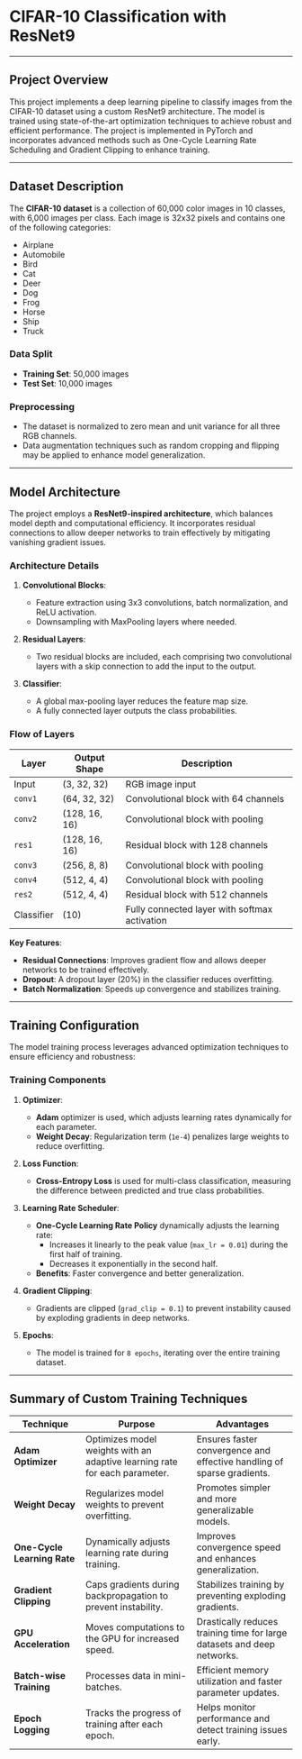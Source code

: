 # CIFAR-10 Classification with ResNet9

---

## Project Overview
This project implements a deep learning pipeline to classify images from the CIFAR-10 dataset using a custom ResNet9 architecture. The model is trained using state-of-the-art optimization techniques to achieve robust and efficient performance. The project is implemented in PyTorch and incorporates advanced methods such as One-Cycle Learning Rate Scheduling and Gradient Clipping to enhance training.

---

## Dataset Description
The **CIFAR-10 dataset** is a collection of 60,000 color images in 10 classes, with 6,000 images per class. Each image is 32x32 pixels and contains one of the following categories:
- Airplane
- Automobile
- Bird
- Cat
- Deer
- Dog
- Frog
- Horse
- Ship
- Truck

### Data Split
- **Training Set**: 50,000 images
- **Test Set**: 10,000 images

### Preprocessing
- The dataset is normalized to zero mean and unit variance for all three RGB channels.
- Data augmentation techniques such as random cropping and flipping may be applied to enhance model generalization.

---

## Model Architecture
The project employs a **ResNet9-inspired architecture**, which balances model depth and computational efficiency. It incorporates residual connections to allow deeper networks to train effectively by mitigating vanishing gradient issues.

### Architecture Details
1. **Convolutional Blocks**:
   - Feature extraction using 3x3 convolutions, batch normalization, and ReLU activation.
   - Downsampling with MaxPooling layers where needed.

2. **Residual Layers**:
   - Two residual blocks are included, each comprising two convolutional layers with a skip connection to add the input to the output.

3. **Classifier**:
   - A global max-pooling layer reduces the feature map size.
   - A fully connected layer outputs the class probabilities.

### Flow of Layers
| **Layer**            | **Output Shape**        | **Description**                              |
|----------------------|-------------------------|----------------------------------------------|
| Input                | (3, 32, 32)            | RGB image input                              |
| `conv1`              | (64, 32, 32)           | Convolutional block with 64 channels         |
| `conv2`              | (128, 16, 16)          | Convolutional block with pooling             |
| `res1`               | (128, 16, 16)          | Residual block with 128 channels             |
| `conv3`              | (256, 8, 8)            | Convolutional block with pooling             |
| `conv4`              | (512, 4, 4)            | Convolutional block with pooling             |
| `res2`               | (512, 4, 4)            | Residual block with 512 channels             |
| Classifier           | (10)                   | Fully connected layer with softmax activation|

**Key Features**:
- **Residual Connections**: Improves gradient flow and allows deeper networks to be trained effectively.
- **Dropout**: A dropout layer (20%) in the classifier reduces overfitting.
- **Batch Normalization**: Speeds up convergence and stabilizes training.

---

## Training Configuration
The model training process leverages advanced optimization techniques to ensure efficiency and robustness:

### Training Components
1. **Optimizer**:
   - **Adam** optimizer is used, which adjusts learning rates dynamically for each parameter.
   - **Weight Decay**: Regularization term (`1e-4`) penalizes large weights to reduce overfitting.

2. **Loss Function**:
   - **Cross-Entropy Loss** is used for multi-class classification, measuring the difference between predicted and true class probabilities.

3. **Learning Rate Scheduler**:
   - **One-Cycle Learning Rate Policy** dynamically adjusts the learning rate:
     - Increases it linearly to the peak value (`max_lr = 0.01`) during the first half of training.
     - Decreases it exponentially in the second half.
   - **Benefits**: Faster convergence and better generalization.

4. **Gradient Clipping**:
   - Gradients are clipped (`grad_clip = 0.1`) to prevent instability caused by exploding gradients in deep networks.

5. **Epochs**:
   - The model is trained for `8 epochs`, iterating over the entire training dataset.

---

## Summary of Custom Training Techniques

| **Technique**               | **Purpose**                                                                                     | **Advantages**                                                                                                   |
|------------------------------|-------------------------------------------------------------------------------------------------|-----------------------------------------------------------------------------------------------------------------|
| **Adam Optimizer**           | Optimizes model weights with an adaptive learning rate for each parameter.                     | Ensures faster convergence and effective handling of sparse gradients.                                          |
| **Weight Decay**             | Regularizes model weights to prevent overfitting.                                              | Promotes simpler and more generalizable models.                                                                 |
| **One-Cycle Learning Rate**  | Dynamically adjusts learning rate during training.                                             | Improves convergence speed and enhances generalization.                                                         |
| **Gradient Clipping**        | Caps gradients during backpropagation to prevent instability.                                  | Stabilizes training by preventing exploding gradients.                                                          |
| **GPU Acceleration**         | Moves computations to the GPU for increased speed.                                             | Drastically reduces training time for large datasets and deep networks.                                         |
| **Batch-wise Training**      | Processes data in mini-batches.                                                               | Efficient memory utilization and faster parameter updates.                                                      |
| **Epoch Logging**            | Tracks the progress of training after each epoch.                                              | Helps monitor performance and detect training issues early.                                                     |
